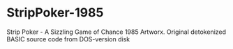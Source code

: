 # StripPoker-1985
Strip Poker - A Sizzling Game of Chance 1985 Artworx.
Original detokenized BASIC source code from DOS-version disk
